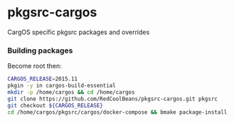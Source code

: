 # pkgsrc-cargos

CargOS specific pkgsrc packages and overrides

### Building packages
Become root then:
```sh
CARGOS_RELEASE=2015.11
pkgin -y in cargos-build-essential
mkdir -p /home/cargos && cd /home/cargos
git clone https://github.com/RedCoolBeans/pkgsrc-cargos.git pkgsrc
git checkout ${CARGOS_RELEASE}
cd /home/cargos/pkgsrc/cargos/docker-compose && bmake package-install
```
